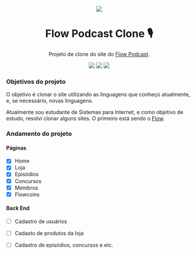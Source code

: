 <p align=center><img align=center src="https://cdn.flowpodcast.com.br/assets/images/logos/logo-header.png"></p>
<h1 align=center>Flow Podcast Clone 🎙️</h1>
<p align=center>Projeto de clone do site do <a href="https://flowpodcast.com.br/">Flow Podcast</a>.
  
<p align=center>
  <img src="https://img.shields.io/github/followers/jordan-cod?color=green&label=Seguidores&style=flat-square">
  <img src="https://img.shields.io/github/forks/jordan-cod/flow-podcast-clonee?color=green&label=Forks&style=flat-square">
  <img src="https://img.shields.io/website?down_message=Offline&style=flat-square&up_message=Online&url=https%3A%2F%2Fjordan-cod.github.io%2Fflow-podcast-clonee%2F">
<p>


### Objetivos do projeto
<p>O objetivo é clonar o site utilizando as linguagens que conheço atualmente, e, se necessário, novas linguagens.</p>
<p>Atualmente sou estudante de Sistemas para Internet, e como objetivo de estudo, resolvi clonar alguns sites. O primeiro está sendo o <a href="https://flowpodcast.com.br/">Flow</a>.</p>


### Andamento do projeto
#### Páginas 
- [x] Home
- [x] Loja
- [x] Episódios
- [x] Concursos
- [x] Membros
- [x] Flowcoins

#### Back End
- [ ] Cadastro de usuários
- [ ] Cadasto de produtos da loja
- [ ] Cadastro de episódios, concursos e etc.



